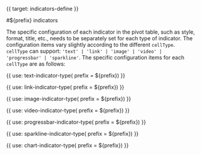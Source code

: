 {{ target: indicators-define }}

#${prefix} indicators

The specific configuration of each indicator in the pivot table, such as style, format, title, etc., needs to be separately set for each type of indicator. The configuration items vary slightly according to the different `cellType`. `cellType` can support: `'text' | 'link' | 'image' | 'video' | 'progressbar' | 'sparkline'`. The specific configuration items for each `cellType` are as follows:

{{ use: text-indicator-type(
    prefix = ${prefix}) }}

{{ use: link-indicator-type(
    prefix = ${prefix}) }}

{{ use: image-indicator-type(
    prefix = ${prefix}) }}

{{ use: video-indicator-type(
    prefix = ${prefix}) }}

{{ use: progressbar-indicator-type(
    prefix = ${prefix}) }}

{{ use: sparkline-indicator-type(
    prefix = ${prefix}) }}

{{ use: chart-indicator-type(
    prefix = ${prefix}) }}